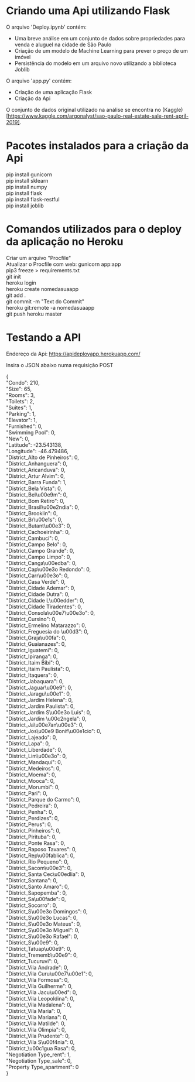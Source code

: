 # Criando uma Api utilizando Flask

O arquivo 'Deploy.ipynb' contém:
* Uma breve análise em um conjunto de dados sobre propriedades para venda e aluguel na cidade de São Paulo
* Criação de um modelo de Machine Learning para prever o preço de um imóvel
* Persistência do modelo em um arquivo novo utilizando a biblioteca Joblib

O arquivo 'app.py' contém:
* Criação de uma aplicação Flask
* Criação da Api

O conjunto de dados original utilizado na análise se encontra no (Kaggle)[https://www.kaggle.com/argonalyst/sao-paulo-real-estate-sale-rent-april-2019].

# Pacotes instalados para a criação da Api

pip install gunicorn\
pip install sklearn\
pip install numpy\
pip install flask\
pip install flask-restful\
pip install joblib


# Comandos utilizados para o deploy da aplicação no Heroku

Criar um arquivo "Procfile"\
Atualizar o Procfile com web: gunicorn app:app\
pip3 freeze > requirements.txt\
git init\
heroku login\
heroku create nomedasuaapp\
git add .\
git commit -m "Text do Commit"\
heroku git:remote -a nomedasuaapp\
git push heroku master


# Testando a API

Endereço da Api: https://apideployapp.herokuapp.com/

Insira o JSON abaixo numa requisição POST

{\
    "Condo": 210,\
    "Size": 65,\
    "Rooms": 3,\
    "Toilets": 2,\
    "Suites": 1,\
    "Parking": 1,\
    "Elevator": 1,\
    "Furnished": 0,\
    "Swimming Pool": 0,\
    "New": 0,\
    "Latitude": -23.543138,\
    "Longitude": -46.479486,\
    "District_Alto de Pinheiros": 0,\
    "District_Anhanguera": 0,\
    "District_Aricanduva": 0,\
    "District_Artur Alvim": 0,\
    "District_Barra Funda": 1,\
    "District_Bela Vista": 0,\
    "District_Bel\u00e9m": 0,\
    "District_Bom Retiro": 0,\
    "District_Brasil\u00e2ndia": 0,\
    "District_Brooklin": 0,\
    "District_Br\u00e1s": 0,\
    "District_Butant\u00e3": 0,\
    "District_Cachoeirinha": 0,\
    "District_Cambuci": 0,\
    "District_Campo Belo": 0,\
    "District_Campo Grande": 0,\
    "District_Campo Limpo": 0,\
    "District_Canga\u00edba": 0,\
    "District_Cap\u00e3o Redondo": 0,\
    "District_Carr\u00e3o": 0,\
    "District_Casa Verde": 0,\
    "District_Cidade Ademar": 0,\
    "District_Cidade Dutra": 0,\
    "District_Cidade L\u00edder": 0,\
    "District_Cidade Tiradentes": 0,\
    "District_Consola\u00e7\u00e3o": 0,\
    "District_Cursino": 0,\
    "District_Ermelino Matarazzo": 0,\
    "District_Freguesia do \u00d3": 0,\
    "District_Graja\u00fa": 0,\
    "District_Guaianazes": 0,\
    "District_Iguatemi": 0,\
    "District_Ipiranga": 0,\
    "District_Itaim Bibi": 0,\
    "District_Itaim Paulista": 0,\
    "District_Itaquera": 0,\
    "District_Jabaquara": 0,\
    "District_Jaguar\u00e9": 0,\
    "District_Jaragu\u00e1": 0,\
    "District_Jardim Helena": 0,\
    "District_Jardim Paulista": 0,\
    "District_Jardim S\u00e3o Luis": 0,\
    "District_Jardim \u00c2ngela": 0,\
    "District_Ja\u00e7an\u00e3": 0,\
    "District_Jos\u00e9 Bonif\u00e1cio": 0,\
    "District_Lajeado": 0,\
    "District_Lapa": 0,\
    "District_Liberdade": 0,\
    "District_Lim\u00e3o": 0,\
    "District_Mandaqui": 0,\
    "District_Medeiros": 0,\
    "District_Moema": 0,\
    "District_Mooca": 0,\
    "District_Morumbi": 0,\
    "District_Pari": 0,\
    "District_Parque do Carmo": 0,\
    "District_Pedreira": 0,\
    "District_Penha": 0,\
    "District_Perdizes": 0,\
    "District_Perus": 0,\
    "District_Pinheiros": 0,\
    "District_Pirituba": 0,\
    "District_Ponte Rasa": 0,\
    "District_Raposo Tavares": 0,\
    "District_Rep\u00fablica": 0,\
    "District_Rio Pequeno": 0,\
    "District_Sacom\u00e3": 0,\
    "District_Santa Cec\u00edlia": 0,\
    "District_Santana": 0,\
    "District_Santo Amaro": 0,\
    "District_Sapopemba": 0,\
    "District_Sa\u00fade": 0,\
    "District_Socorro": 0,\
    "District_S\u00e3o Domingos": 0,\
    "District_S\u00e3o Lucas": 0,\
    "District_S\u00e3o Mateus": 0,\
    "District_S\u00e3o Miguel": 0,\
    "District_S\u00e3o Rafael": 0,\
    "District_S\u00e9": 0,\
    "District_Tatuap\u00e9": 0,\
    "District_Trememb\u00e9": 0,\
    "District_Tucuruvi": 0,\
    "District_Vila Andrade": 0,\
    "District_Vila Curu\u00e7\u00e1": 0,\
    "District_Vila Formosa": 0,\
    "District_Vila Guilherme": 0,\
    "District_Vila Jacu\u00ed": 0,\
    "District_Vila Leopoldina": 0,\
    "District_Vila Madalena": 0,\
    "District_Vila Maria": 0,\
    "District_Vila Mariana": 0,\
    "District_Vila Matilde": 0,\
    "District_Vila Olimpia": 0,\
    "District_Vila Prudente": 0,\
    "District_Vila S\u00f4nia": 0,\
    "District_\u00c1gua Rasa": 0,\
    "Negotiation Type_rent": 1,\
    "Negotiation Type_sale": 0,\
    "Property Type_apartment": 0\
}